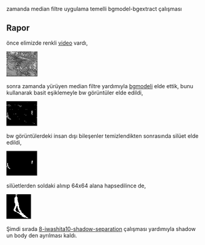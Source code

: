 zamanda median filtre uygulama temelli bgmodel-bgextract çalışması

## Rapor

önce elimizde renkli [video](http://gps-tsc.upc.es/imatge/_jl/Tracking/challenge.avi) vardı,

![giriş video](https://github.com/19bal/shadow/raw/master/img/surveillance.gif)

sonra zamanda yürüyen median filtre yardımıyla [bgmodeli](http://cloud.github.com/downloads/19bal/shadow/bg_model.png) elde ettik, bunu kullanarak basit eşiklemeyle bw görüntüler elde edildi,

![bw](https://github.com/19bal/shadow/raw/master/img/bw.gif)

bw görüntülerdeki insan dışı bileşenler temizlendikten sonrasında silüet elde edildi,

![siluet](https://github.com/19bal/shadow/raw/master/img/siluet.gif)

silüetlerden soldaki alınıp 64x64 alana hapsedilince de,

![64x64](https://github.com/19bal/shadow/raw/master/img/64x64.gif)

Şimdi sırada [8-iwashita10-shadow-separation](https://github.com/19bal/shadow/tree/master/8-iwashita10-shadow-separation/) çalışması yardımıyla shadow un body den ayrılması kaldı.
